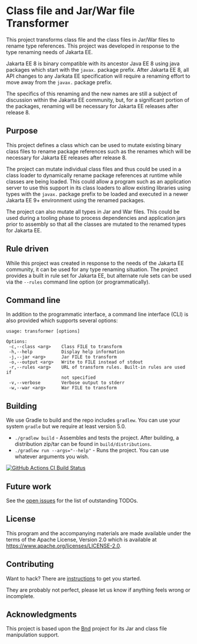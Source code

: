 # Class file and Jar/War file Transformer

This project transforms class file and the class files in Jar/War files to rename type references. This project was developed in response to the type renaming needs of Jakarta EE.

Jakarta EE 8 is binary compatible with its ancestor Java EE 8 using java packages which start with the `javax.` package prefix. After Jakarta EE 8, all API changes to any Jarkata EE specification will require a renaming effort to move away from the `javax.` package prefix.

The specifics of this renaming and the new names are still a subject of discussion within the Jakarta EE community, but, for a significant portion of the packages, renaming will be necessary for Jakarta EE releases after release 8.

## Purpose

This project defines a class which can be used to mutate existing binary class files to rename package references such as the renames which will be necessary for Jakarta EE releases after release 8. 

The project can mutate individual class files and thus could be used in a class loader to dynamically rename package references at runtime while classes are being loaded. This could allow a program such as an application server to use this support in its class loaders to allow existing libraries using types with the `javax.` package prefix to be loaded and executed in a newer Jakarta EE 9+ environment using the renamed packages.

The project can also mutate all types in Jar and War files. This could be used during a tooling phase to process dependencies and application jars prior to assembly so that all the classes are mutated to the renamed types for Jakarta EE.

## Rule driven

While this project was created in response to the needs of the Jakarta EE community, it can be used for any type renaming situation. The project provides a built in rule set for Jakarta EE, but alternate rule sets can be used via the `--rules` command line option (or programmatically).

## Command line

In addition to the programmatic interface, a command line interface (CLI) is also provided which supports several options:

```
usage: transformer [options]

Options:
 -c,--class <arg>    Class FILE to transform
 -h,--help           Display help information
 -j,--jar <arg>      Jar FILE to transform
 -o,--output <arg>   Write to FILE instead of stdout
 -r,--rules <arg>    URL of transform rules. Built-in rules are used if
                     not specified
 -v,--verbose        Verbose output to stderr
 -w,--war <arg>      War FILE to transform

```

## Building

We use Gradle to build and the repo includes `gradlew`.
You can use your system `gradle` but we require at least version 5.0.

- `./gradlew build` - Assembles and tests the project. After building, a distribution zip/tar can be found in `build/distributions`.
- `./gradlew run --args="--help"` - Runs the project. You can use whatever arguments you wish.

[![GitHub Actions CI Build Status](https://github.com/bjhargrave/transformer/workflows/CI%20Build/badge.svg)](https://github.com/bjhargrave/transformer/actions?query=workflow%3A%22CI%20Build%22)

## Future work

See the [open issues](https://github.com/bjhargrave/transformer/issues) for the list of outstanding TODOs.

## License

This program and the accompanying materials are made available under the terms of the Apache License, Version 2.0 which is available at <https://www.apache.org/licenses/LICENSE-2.0>.

## Contributing

Want to hack? There are [instructions](CONTRIBUTING.md) to get you
started.

They are probably not perfect, please let us know if anything feels
wrong or incomplete.

## Acknowledgments

This project is based upon the [Bnd](https://github.com/bndtools/bnd) project for its Jar and class file manipulation support.
